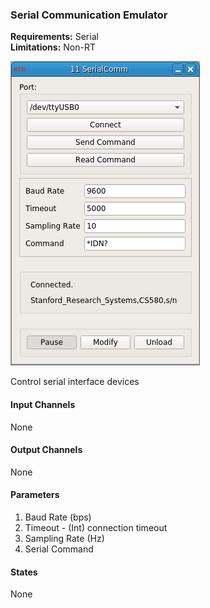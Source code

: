### Serial Communication Emulator

**Requirements:** Serial       
**Limitations:** Non-RT  

![Serial Communication GUI](serial_comm.png)

<!--start-->
Control serial interface devices
<!--end-->

#### Input Channels
None  

#### Output Channels
None

#### Parameters
1. Baud Rate (bps)
2. Timeout - (Int) connection timeout  
3. Sampling Rate (Hz)
4. Serial Command

#### States
None  
